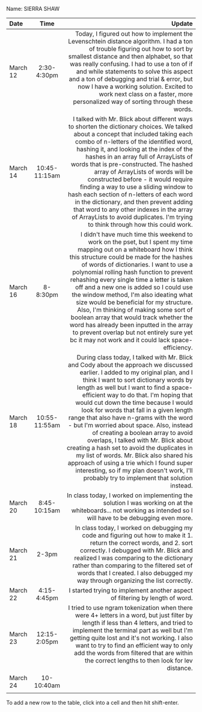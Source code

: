 Name: SIERRA SHAW

| Date     |     Time      |                                                                                                                                                                                                                                                                                                                                                                                                                                                                                                                                                                                                                                                                                                                                                       Update |
|:---------|:-------------:|-------------------------------------------------------------------------------------------------------------------------------------------------------------------------------------------------------------------------------------------------------------------------------------------------------------------------------------------------------------------------------------------------------------------------------------------------------------------------------------------------------------------------------------------------------------------------------------------------------------------------------------------------------------------------------------------------------------------------------------------------------------:|
| March 12 |  2:30-4:30pm  |                                                                                                                                                                                                                                                                                                               Today, I figured out how to implement the Levenschtein distance algorithm. I had a ton of trouble figuring out how to sort by smallest distance and then alphabet, so that was really confusing. I had to use a ton of if and while statements to solve this aspect and a ton of debugging and trial & error, but now I have a working solution. Excited to work next class on a faster, more personalized way of sorting through these words. |
| March 14 | 10:45-11:15am |                                                                                                     I talked with Mr. Blick about different ways to shorten the dictionary choices. We talked about a concept that included taking each combo of n-letters of the identified word, hashing it, and looking at the index of the hashes in an array full of ArrayLists of words that is pre-constructed. The hashed array of ArrayLists of words will be constructed before - it would require finding a way to use a sliding window to hash each section of n-letters of each word in the dictionary, and then prevent adding that word to any other indexes in the array of ArrayLists to avoid duplicates. I'm trying to think through how this could work. |
| March 16 |   8-8:30pm    |                                                                                    I didn't have much time this weekend to work on the pset, but I spent my time mapping out on a whiteboard how I think this structure could be made for the hashes of words of dictionaries. I want to use a polynomial rolling hash function to prevent rehashing every single time a letter is taken off and a new one is added so I could use the window method, I'm also ideating what size would be beneficial for my structure. Also, I'm thinking of making some sort of boolean array that would track whether the word has already been inputted in the array to prevent overlap but not entirely sure yet bc it may not work and it could lack space-efficiency. |
| March 18 | 10:55-11:55am | During class today, I talked with Mr. Blick and Cody about the approach we discussed earlier. I added to my original plan, and I think I want to sort dictionary words by length as well but I want to find a space-efficient way to do that. I'm hoping that would cut down the time because I would look for words that fall in a given length range that also have n-grams with the word - but I'm worried about space. Also, instead of creating a boolean array to avoid overlaps, I talked with Mr. Blick about creating a hash set to avoid the duplicates in my list of words. Mr. Blick also shared his approach of using a trie which I found super interesting, so if my plan doesn't work, I'll probably try to implement that solution instead. |
| March 20 | 8:45-10:15am  |                                                                                                                                                                                                                                                                                                                                                                                                                                                                                                                                                                                               In class today, I worked on implementing the solution I was working on at the whiteboards... not working as intended so I will have to be debugging even more. |
| March 21 |     2-3pm     |                                                                                                                                                                                                                                                                                                                                                                                                                  In class today, I worked on debugging my code and figuring out how to make it 1. return the correct words, and 2. sort correctly. I debugged with Mr. Blick and realized I was comparing to the dictionary rather than comparing to the filtered set of words that I created. I also debugged my way through organizing the list correctly. |
| March 22 |  4:15-4:45pm  |                                                                                                                                                                                                                                                                                                                                                                                                                                                                                                                                                                                                                                                                                 I started trying to implement another aspect of filtering by length of word. |
| March 23 | 12:15-2:05pm  |                                                                                                                                                                                                                                                                                                                                                                               I tried to use ngram tokenization when there were 4+ letters in a word, but just filter by length if less than 4 letters, and tried to implement the terminal part as well but I'm getting quite lost and it's not working. I also want to try to find an efficient way to only add the words from filtered that are within the correct lengths to then look for lev distance. |
| March 24 |  10-10:40am   |                                                                                                                                                                                                                                                                                                                                                                                                                                                                                                                                                                                                                                                                                                                                                              |
|          |               |                                                                                                                                                                                                                                                                                                                                                                                                                                                                                                                                                                                                                                                                                                                                                              |


To add a new row to the table, click into a cell and then hit shift-enter.